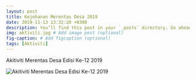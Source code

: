 ```yaml
---
layout: post
title: Kejohanan Merentas Desa 2019
date: 2019-11-13 13:32:20 +0300
description: You’ll find this post in your `_posts` directory. Go ahead and edit it and re-build the site to see your changes. # Add post description (optional)
img: aktiviti.jpg # Add image post (optional)
fig-caption: # Add figcaption (optional)
tags: [Aktiviti]
---
```


Akitiviti Merentas Desa Edisi Ke-12 2019

![Akitiviti Merentas Desa Edisi Ke-12 2019]({{site.baseurl}}/assets/img/merentas.png)